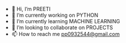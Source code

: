 - 👋 Hi, I’m PREETI
- 👀 I’m currently working on PYTHON
- 🌱 I’m currently learning MACHINE LEARNING
- 💞️ I’m looking to collaborate on PROJECTS
- 📫 How to reach me pp0932544@gmail.com


<!---
ppreeti-10/ppreeti-10 is a ✨ special ✨ repository because its `README.md` (this file) appears on your GitHub profile.
You can click the Preview link to take a look at your changes.
--->
